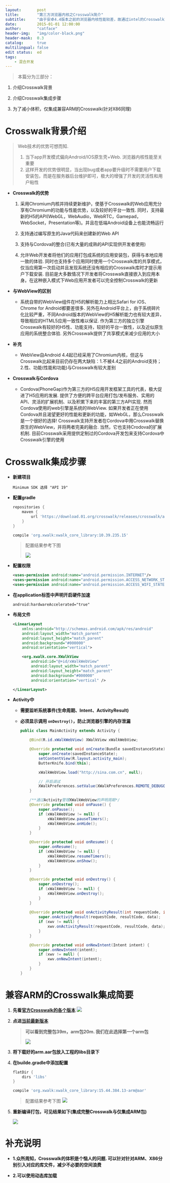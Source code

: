 ```yaml
---
layout:       post
title:        "第三方浏览器内核之Crosswalk简介"
subtitle:     "由于安卓4.4版本之前的浏览器内核性能较差，故通过intel的Crosswalk浏览器内核进行页面渲染的效率更高"
date:         2015-01-01 12:00:00
author:       "catface"
header-img:   "img/color-black.png"
header-mask:  0.3
catalog:      true
multilingual: false
edit status:  ed
tags:
    - 混合开发
---
```


> 本篇分为三部分：

1. 介绍Crosswalk背景

2. 介绍Crosswalk集成步骤

3. 为了减小体积，仅集成兼容ARM的Crosswalk(针对X86同理)

# Crosswalk背景介绍

> Web技术的优势可想而知. 
> 
> 1. 当下app开发模式偏向Android/IOS原生壳+Web. 浏览器内核性能至关重要
> 2. 这样开发的优势很明显，当出现bug或者app要升级时不需要用户下载安装包，而是在服务器后台维护即可，极大的增强了开发的灵活性和用户粘性

- **Crosswalk的优势**

	1. 采用Chromium内核并持续更新维护，使基于Crosswalk的Web应用充分享有Chromium的功能与性能优势，以及较好的平台一致性. 同时，支持最新的H5的API(WebGL，WebAudio，WebRTC，Gamepad，WebSocket，Presentation等)。并且在低端Android设备上也能流畅运行
	
	2. 支持通过编写原生的Java代码来创建新的Web API
	
	3. 支持与Cordova的整合(已有大量的成熟的API实现供开发者使用)
	
	4. 允许Web开发者将他们的应用打包成系统的应用安装包，获得与本地应用一致的体验. 同时也支持多个应用同时使用一个Crosswalk库的共享模式，仅当应用第一次启动并且发现系统还没有相应的Crosswalk库时才提示用户下载安装. 目前是大多数情况下开发者将Crosswalk直接嵌入到应用本身。在这种嵌入模式下Web应用开发者可以完全控制Crosswalk的更新

- **与WebView的区别**

	- 系统自带的WebView组件在H5的解析能力上相比Safari for iOS、Chrome for Android都要差很多. 另外在Android平台上，由于系统碎片化比较严重，不同Android版本的WebView的H5解析能力也有较大差异，导致相应的HTML5应用一致性难以保证. 作为第三方的独立引擎Crosswalk有较好的H5性、功能支持，较好的平台一致性，以及近似原生应用的系统整合体验. 另外Crosswalk提供了共享模式来减少应用的大小

- **补充**

	- WebView自Android 4.4起已经采用了Chromium内核，但这与Crosswalk比起来目前仍存在两大缺陷：1.不被4.4之前的Android支持；2.性、功能(性能和功能)与Crosswalk有较大差别

- **Crosswalk与Cordova**

	- Cordova(PhoneGap)作为第三方的H5应用开发框架工具的代表，极大促进了H5应用的发展. 提供了方便的跨平台应用打包/发布服务、实用的API、灵活的扩展机制、以及积累下来的丰富的第三方API实现. 然而Cordova使用的web引擎是系统的WebView. 如果开发者正在使用Cordova并且渴望更好的性能和更新的功能，如WebGL，那么Crosswalk是一个很好的选择! Crosswalk支持开发者在Cordova中用Crosswalk替换原生的WebView，并将两者完美的融合. 当然，它也支持Crodova的扩展机制. 目前Crosswalk采用提供定制过的Cordova开发包来支持Cordova中Crosswalk引擎的使用
	
# Crosswalk集成步骤

- **新建项目**

	`Minimum SDK 选择 "API 19"`
	
- **配置gradle**

	``` gradle
	repositories {
	    maven {
	        url 'https://download.01.org/crosswalk/releases/crosswalk/android/maven2'
	    }
	}
	```
	``` gradle
	compile 'org.xwalk:xwalk_core_library:10.39.235.15'
	```
	> 配置结果参考下图
	>
	> ![](https://imgconvert.csdnimg.cn/aHR0cDovL2ltZy5ibG9nLmNzZG4ubmV0LzIwMTUxMTEyMTUzMzEzNTYy)

- **配置权限**

	``` xml
	<uses-permission android:name="android.permission.INTERNET"/>
	<uses-permission android:name="android.permission.ACCESS_NETWORK_STATE"/>
	<uses-permission android:name="android.permission.ACCESS_WIFI_STATE"/>
	```

- **在application标签中声明开启硬件加速**

	`android:hardwareAccelerated="true"`
	
- **布局文件**

	``` xml
	<LinearLayout 
		xmlns:android="http://schemas.android.com/apk/res/android"
	    android:layout_width="match_parent"
	    android:layout_height="match_parent"
	    android:background="#000000"
	    android:orientation="vertical">
	
	    <org.xwalk.core.XWalkView
	        android:id="@+id/xWalkWebView"
	        android:layout_width="match_parent"
	        android:layout_height="match_parent"
	        android:background="#000000"
	        android:orientation="vertical" />
	
	</LinearLayout>
	```

- **Activity中**
	
	- **需要监听系统事件(生命周期、Intent、ActivityResult)**

	- **必须显示调用 `onDestroy()`，防止浏览器引擎的内存泄漏**

		``` java
		public class MainActivity extends Activity {
		
		    @Bind(R.id.xWalkWebView) XWalkView xWalkWebView;
		
		    @Override protected void onCreate(Bundle savedInstanceState) {
		        super.onCreate(savedInstanceState);
		        setContentView(R.layout.activity_main);
		        ButterKnife.bind(this);
		
		        xWalkWebView.load("http://sina.com.cn", null);
		
		        // 开启调试
		        XWalkPreferences.setValue(XWalkPreferences.REMOTE_DEBUGGING, true);
		    }
		
		    /**通过Activity管理XWalkWebView的声明周期*/
		    @Override protected void onPause() {
		        super.onPause();
		        if (xWalkWebView != null) {
		            xWalkWebView.pauseTimers();
		            xWalkWebView.onHide();
		        }
		    }
		
		    @Override protected void onResume() {
		        super.onResume();
		        if (xWalkWebView != null) {
		            xWalkWebView.resumeTimers();
		            xWalkWebView.onShow();
		        }
		    }
		
		    @Override protected void onDestroy() {
		        super.onDestroy();
		        if (xWalkWebView != null) {
		            xWalkWebView.onDestroy();
		        }
		    }
		    
			@Override protected void onActivityResult(int requestCode, int resultCode, Intent data) {
		        super.onActivityResult(requestCode, resultCode, data);
		        if (xwv != null) {
		            xwv.onActivityResult(requestCode, resultCode, data);
		        }
		    }
		
		    @Override protected void onNewIntent(Intent intent) {
		        super.onNewIntent(intent);
		        if (xwv != null) {
		            xwv.onNewIntent(intent);
		        }
		    }
		}
		```
		
# 兼容ARM的Crosswalk集成简要

1. **先看<a href="https://download.01.org/crosswalk/releases/crosswalk/android/maven2/org/xwalk/xwalk_core_library/" target="_blank">官方Crosswalk的各个版本</a>**
	![](https://imgconvert.csdnimg.cn/aHR0cDovL2ltZy5ibG9nLmNzZG4ubmV0LzIwMTUxMTI0MTc0NjM5OTg2)


2. **点进**<a href="https://download.01.org/crosswalk/releases/crosswalk/android/maven2/org/xwalk/xwalk_core_library/15.44.384.13/" target="_blank">**当前最新版本**</a>

	>**可以看到完整包39m，arm包20m. 我们在此选择第一个arm包**
	>
	>![](https://imgconvert.csdnimg.cn/aHR0cDovL2ltZy5ibG9nLmNzZG4ubmV0LzIwMTUxMTI2MTExMDUxNTYx)

3. **将下载好的arm.aar包放入工程的libs目录下**

4. **在builde.gradle中添加配置**

	``` gradle
	flatDir {
		dirs 'libs'
	}
	```
	``` gradle
	compile 'org.xwalk:xwalk_core_library:15.44.384.13-arm@aar'
	```
	> 配置结果参考下图
	> ![](https://imgconvert.csdnimg.cn/aHR0cDovL2ltZy5ibG9nLmNzZG4ubmV0LzIwMTUxMTI2MTExOTMwNzg1)

5. **重新编译打包，可见结果如下(集成完整Crosswalk与仅集成ARM包)**

	 ![](https://imgconvert.csdnimg.cn/aHR0cDovL2ltZy5ibG9nLmNzZG4ubmV0LzIwMTUxMTI2MTEyMzE0OTk0)

# 补充说明

- **1.众所周知，Crosswalk的体积是个恼人的问题. 可以针对针对ARM、X86分别引入对应的库文件，减少不必要的空间浪费**

- **2.可以使用动态库加载**


